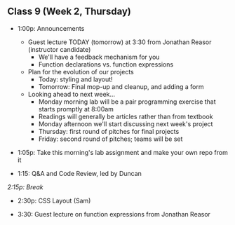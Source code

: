 ## Class 9 (Week 2, Thursday)

* 1:00p: Announcements
  * Guest lecture TODAY (tomorrow) at 3:30 from Jonathan Reasor (instructor candidate)
    * We'll have a feedback mechanism for you
    * Function declarations vs. function expressions
  * Plan for the evolution of our projects
    * Today: styling and layout!
    * Tomorrow: Final mop-up and cleanup, and adding a form
  * Looking ahead to next week...
    * Monday morning lab will be a pair programming exercise that starts promptly at 8:00am
    * Readings will generally be articles rather than from textbook
    * Monday afternoon we'll start discussing next week's project
    * Thursday: first round of pitches for final projects
    * Friday: second round of pitches; teams will be set

* 1:05p: Take this morning's lab assignment and make your own repo from it

* 1:15: Q&A and Code Review, led by Duncan

*2:15p: Break*

* 2:30p: CSS Layout (Sam)

* 3:30: Guest lecture on function expressions from Jonathan Reasor
